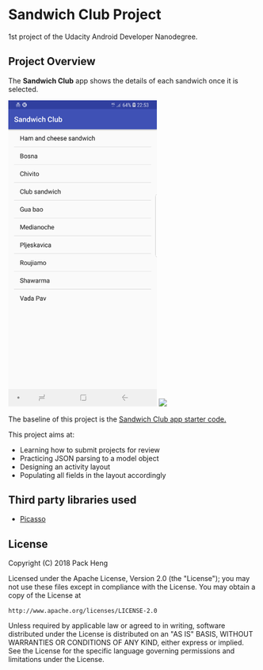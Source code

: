 # Sandwich Club Project
1st project of the Udacity Android Developer Nanodegree.

## Project Overview
The **Sandwich Club** app shows the details of each sandwich once it is selected.

<img src="https://raw.githubusercontent.com/PackHg/Udacity-AND-SandwichClub/master/screencopies/screen01.png" width="300"> <img src="https://raw.githubusercontent.com/PackHg/Udacity-AND-SandwichClub/master/screenshots/screen02.png" width="300">

The baseline of this project is the [Sandwich Club app starter code.](https://github.com/udacity/sandwich-club-starter-code)

This project aims at:
- Learning how to submit projects for review
- Practicing JSON parsing to a model object
- Designing an activity layout
- Populating all fields in the layout accordingly

## Third party libraries used
* [Picasso](http://square.github.io/picasso/)

## License
Copyright (C) 2018 Pack Heng

Licensed under the Apache License, Version 2.0 (the "License");
you may not use these files except in compliance with the License.
You may obtain a copy of the License at

    http://www.apache.org/licenses/LICENSE-2.0

Unless required by applicable law or agreed to in writing, software
distributed under the License is distributed on an "AS IS" BASIS,
WITHOUT WARRANTIES OR CONDITIONS OF ANY KIND, either express or implied.
See the License for the specific language governing permissions and
limitations under the License.
